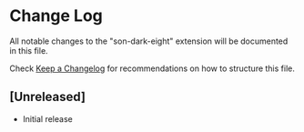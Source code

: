 # Change Log

All notable changes to the "son-dark-eight" extension will be documented in this file.

Check [Keep a Changelog](http://keepachangelog.com/) for recommendations on how to structure this file.

## [Unreleased]

- Initial release

